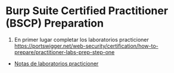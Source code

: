 # Burp Suite Certified Practitioner (BSCP) Preparation

1. En primer lugar completar los laboratorios practicioner https://portswigger.net/web-security/certification/how-to-prepare/practitioner-labs-prep-step-one

- [Notas de laboratorios practicioner](./practicioner-labs-notes.md)